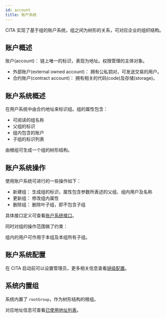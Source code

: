 ```yaml
---
id: account
title: 账户系统
---
```


CITA 实现了基于组的账户系统，组之间为树形的关系，可对应企业的组织结构。

## 账户概述

账户(account)： 链上唯一的标识，表现为地址。权限管理的主体对象。

* 外部账户(external owned account)： 拥有公私钥对，可发送交易的用户。
* 合约账户(contract account)： 拥有相关的代码(code)及存储(storage)。

## 账户系统概述

在用户系统中由合约地址来标识组。组的属性包含：

* 可阅读的组名称
* 父组的标识
* 组内包含的账户
* 子组的标识列表

由根组可生成一个组的树形结构。

## 账户系统操作

使用账户系统可进行的一些操作如下：

* 新建组： 生成组的标识，属性包含参数所表述的父组、组内用户及名称
* 更新组： 修改组内属性
* 删除组： 删除叶子组，即不包含子组

具体接口定义可查看[账户系统接口](../system-contract-interface/group-mng)。

同时对组的操作范围做了约束：

组内的用户可作用于本组及本组所有子组。

## 账户系统配置

在 CITA 启动前可以设置管理员，更多相关信息查看[链级配置](../operation/chain-config)。

## 系统内置组

系统内置了 `rootGroup`，作为树形结构的根组。

对应地址信息可查看[已使用地址列表](../ref/addresses#已使用地址列表)。